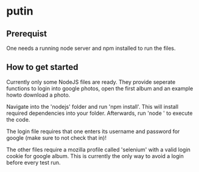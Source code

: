 # putin

## Prerequist
One needs a running node server and npm installed to run the files.

## How to get started
Currently only some NodeJS files are ready. They provide seperate functions to login into google photos, open the first album and an example howto download a photo.

Navigate into the 'nodejs' folder and run 'npm install'. This will install required dependencies into your folder. Afterwards, run 'node <file title>' to execute the code.

The login file requires that one enters its username and password for google (make sure to not check that in)!

The other files require a mozilla profile called 'selenium' with a valid login cookie for google album. This is currently the only way to avoid a login before every test run.